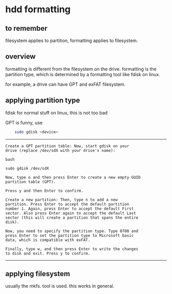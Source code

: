 # hdd formatting

## to remember
filesystem applies to partition,
formatting applies to filesystem.

## overview

formatting is different from the filesystem on the drive.
formatting is the partition type, which is determined by a formatting
tool like fdisk on linux.

for example, a drive can have GPT and exFAT filesystem.

## applying partition type

fdisk for normal stuff on linux, this is not too bad

GPT is funny, use
```bash
    sudo gdisk <device>
```

***
    Create a GPT partition table: Now, start gdisk on your
    drive (replace /dev/sdX with your drive's name):

    bash

    sudo gdisk /dev/sdX

    Now, type o and then press Enter to create a new empty GUID
    partition table (GPT).

    Press y and then Enter to confirm.

    Create a new partition: Then, type n to add a new
    partition. Press Enter to accept the default partition
    number 1. Again, press Enter to accept the default First
    sector. Also press Enter again to accept the default Last
    sector (this will create a partition that spans the entire
    disk).

    Now, you need to specify the partition type. Type 0700 and
    press Enter to set the partition type to Microsoft basic
    data, which is compatible with exFAT.

    Finally, type w, and then press Enter to write the changes
    to disk and exit. Press y to confirm.
***

## applying filesystem

usually the mkfs.<filesystem> tool is used.
this works in general.
